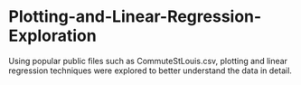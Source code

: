 # Plotting-and-Linear-Regression-Exploration
Using popular public files such as CommuteStLouis.csv, plotting and linear regression techniques were explored to better understand the data in detail.
